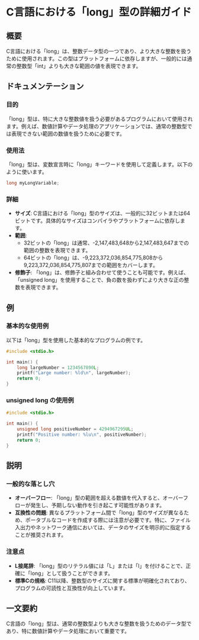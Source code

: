 <!--
Meta Description: # C言語における「long」型の詳細ガイド ## 概要 C言語における「long」は、整数データ型の一つであり、より大きな整数を扱うために使用されます。この型はプラットフォームに依存しますが、一般的には通常の整数型「int」よりも大きな範囲の値を表現できます。 ## ドキュメンテーション ### ...
Meta Keywords: long, c言語における, int, unsigned, 例えば
-->

# C言語における「long」型の詳細ガイド

## 概要
C言語における「long」は、整数データ型の一つであり、より大きな整数を扱うために使用されます。この型はプラットフォームに依存しますが、一般的には通常の整数型「int」よりも大きな範囲の値を表現できます。

## ドキュメンテーション
### 目的
「long」型は、特に大きな整数値を扱う必要があるプログラムにおいて使用されます。例えば、数値計算やデータ処理のアプリケーションでは、通常の整数型では表現できない範囲の数値を扱うために必要です。

### 使用法
「long」型は、変数宣言時に「long」キーワードを使用して定義します。以下のように使います。

```c
long myLongVariable;
```

### 詳細
- **サイズ**: C言語における「long」型のサイズは、一般的に32ビットまたは64ビットです。具体的なサイズはコンパイラやプラットフォームに依存します。
- **範囲**: 
  - 32ビットの「long」は通常、-2,147,483,648から2,147,483,647までの範囲の整数を表現できます。
  - 64ビットの「long」は、-9,223,372,036,854,775,808から9,223,372,036,854,775,807までの範囲をカバーします。
- **修飾子**: 「long」は、修飾子と組み合わせて使うことも可能です。例えば、「unsigned long」を使用することで、負の数を扱わずにより大きな正の整数を表現できます。

## 例
### 基本的な使用例
以下は「long」型を使用した基本的なプログラムの例です。

```c
#include <stdio.h>

int main() {
    long largeNumber = 1234567890L;
    printf("Large number: %ld\n", largeNumber);
    return 0;
}
```

### unsigned long の使用例
```c
#include <stdio.h>

int main() {
    unsigned long positiveNumber = 4294967295UL;
    printf("Positive number: %lu\n", positiveNumber);
    return 0;
}
```

## 説明
### 一般的な落とし穴
- **オーバーフロー**: 「long」型の範囲を超える数値を代入すると、オーバーフローが発生し、予期しない動作を引き起こす可能性があります。
- **互換性の問題**: 異なるプラットフォーム間で「long」型のサイズが異なるため、ポータブルなコードを作成する際には注意が必要です。特に、ファイル入出力やネットワーク通信においては、データのサイズを明示的に指定することが推奨されます。

### 注意点
- **L接尾辞**: 「long」型のリテラル値には「L」または「l」を付けることで、正確に「long」として扱うことができます。
- **標準Cの規格**: C11以降、整数型のサイズに関する標準が明確化されており、プログラムの可読性と互換性が向上しています。

## 一文要約
C言語の「long」型は、通常の整数型よりも大きな整数を扱うためのデータ型であり、特に数値計算やデータ処理において重要です。